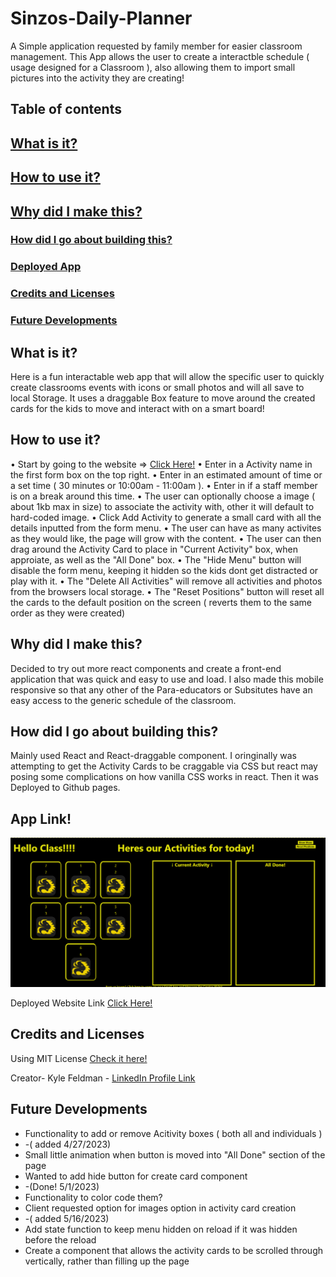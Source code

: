 # Sinzos-Daily-Planner

A Simple application requested by family member for easier classroom management. This App allows the user to create a interactble schedule ( usage designed for a Classroom ), also allowing them to import small pictures into the activity they are creating!

## Table of contents

## [What is it?](#what)

## [How to use it?](#how)

## [Why did I make this?](#why)

### [How did I go about building this?](#how)

### [Deployed App](#example)

### [Credits and Licenses](#creds)

### [Future Developments](#develop)

## What is it? <a name="what"></a>

Here is a fun interactable web app that will allow the specific user to quickly create classrooms events with icons or small photos and will all save to local Storage. It uses a draggable Box feature to move around the created cards for the kids to move and interact with on a smart board!

## How to use it? <a name="how"></a>

• Start by going to the website => [Click Here!](https://mrsinzo.github.io/Sinzos-Daily-Planner/)
• Enter in a Activity name in the first form box on the top right.
• Enter in an estimated amount of time or a set time ( 30 minutes or 10:00am - 11:00am ).
• Enter in if a staff member is on a break around this time.
• The user can optionally choose a image ( about 1kb max in size) to associate the activity with, other it will default to hard-coded image.
• Click Add Activity to generate a small card with all the details inputted from the form menu.
• The user can have as many activites as they would like, the page will grow with the content.
• The user can then drag around the Activity Card to place in "Current Activity" box, when approiate, as well as the "All Done" box.
• The "Hide Menu" button will disable the form menu, keeping it hidden so the kids dont get distracted or play with it.
• The "Delete All Activities" will remove all activities and photos from the browsers local storage.
• The "Reset Positions" button will reset all the cards to the default position on the screen ( reverts them to the same order as they were created)

## Why did I make this? <a name="why"></a>

Decided to try out more react components and create a front-end application that was quick and easy to use and load. I also made this mobile responsive so that any other of the Para-educators or Subsitutes have an easy access to the generic schedule of the classroom.

## How did I go about building this? <a name="how"></a>

Mainly used React and React-draggable component. I oringinally was attempting to get the Activity Cards to be craggable via CSS but react may posing some complications on how vanilla CSS works in react. Then it was Deployed to Github pages.

## App Link! <a name="example"></a>

![Screenshot](/DailyPlanner.png)

Deployed Website Link [Click Here!](https://mrsinzo.github.io/Sinzos-Daily-Planner/)

## Credits and Licenses <a name="creds"></a>

Using MIT License [Check it here!](https://opensource.org/licenses/MIT)

Creator- Kyle Feldman - [LinkedIn Profile Link](https://www.linkedin.com/in/kyle-feldman-427b5624b)

## Future Developments <a name="develop"></a>

- Functionality to add or remove Acitivity boxes ( both all and individuals )
- -( added  4/27/2023)
- Small little animation when button is moved into "All Done" section of the page
- Wanted to add hide button for create card component 
- -(Done! 5/1/2023)
- Functionality to color code them?
- Client requested option for images option in activity card creation 
- -( added 5/16/2023)
- Add state function to keep menu hidden on reload if it was hidden before the reload
- Create a component that allows the activity cards to be scrolled through vertically, rather than filling up the page
